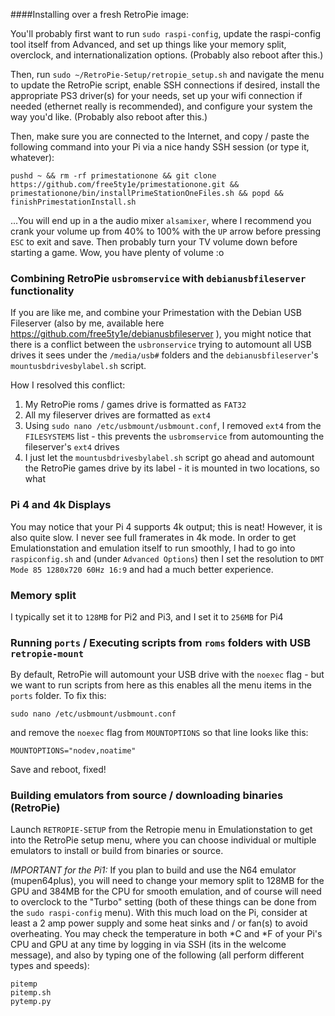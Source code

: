 ####Installing over a fresh RetroPie image:

You'll probably first want to run `sudo raspi-config`, update the raspi-config tool itself from Advanced, and set up things like your memory split, overclock, and internationalization options.  (Probably also reboot after this.)

Then, run `sudo ~/RetroPie-Setup/retropie_setup.sh` and navigate the menu to update the RetroPie script, enable SSH connections if desired, install the appropriate PS3 driver(s) for your needs, set up your wifi connection if needed (ethernet really is recommended), and configure your system the way you'd like.  (Probably also reboot after this.)

Then, make sure you are connected to the Internet, and copy / paste the following command into your Pi via a nice handy SSH session (or type it, whatever):
```
pushd ~ && rm -rf primestationone && git clone https://github.com/free5ty1e/primestationone.git && primestationone/bin/installPrimeStationOneFiles.sh && popd && finishPrimestationInstall.sh
```

...You will end up in a the audio mixer `alsamixer`, where I recommend you crank your volume up from 40% to 100% with the `UP` arrow before pressing `ESC` to exit and save.  Then probably turn your TV volume down before starting a game.  Wow, you have plenty of volume :o


### Combining RetroPie `usbromservice` with `debianusbfileserver` functionality
If you are like me, and combine your Primestation with the Debian USB Fileserver (also by me, available here https://github.com/free5ty1e/debianusbfileserver ), you might notice that there is a conflict between the `usbronservice` trying to automount all USB drives it sees under the `/media/usb#` folders and the `debianusbfileserver`'s `mountusbdrivesbylabel.sh` script.   


How I resolved this conflict: 
1) My RetroPie roms / games drive is formatted as `FAT32`
2) All my fileserver drives are formatted as `ext4`
3) Using `sudo nano /etc/usbmount/usbmount.conf`, I removed `ext4` from the `FILESYSTEMS` list - this prevents the `usbromservice` from automounting the fileserver's `ext4` drives
4) I just let the `mountusbdrivesbylabel.sh` script go ahead and automount the RetroPie games drive by its label - it is mounted in two locations, so what


### Pi 4 and 4k Displays
You may notice that your Pi 4 supports 4k output; this is neat!  However, it is also quite slow.  I never see full framerates in 4k mode.  In order to get Emulationstation and emulation itself to run smoothly, I had to go into `raspiconfig.sh` and (under `Advanced Options`) then I set the resolution to `DMT Mode 85 1280x720 60Hz 16:9` and had a much better experience.


### Memory split
I typically set it to `128MB` for Pi2 and Pi3, and I set it to `256MB` for Pi4

### Running `ports` / Executing scripts from `roms` folders with USB `retropie-mount`
By default, RetroPie will automount your USB drive with the `noexec` flag - but we want to run scripts from here as this enables all the menu items in the `ports` folder.  To fix this:
```
sudo nano /etc/usbmount/usbmount.conf
```

and remove the `noexec` flag from `MOUNTOPTIONS` so that line looks like this:
```
MOUNTOPTIONS="nodev,noatime"
```

Save and reboot, fixed!


### Building emulators from source / downloading binaries (RetroPie)
Launch `RETROPIE-SETUP` from the Retropie menu in Emulationstation to get into the RetroPie setup menu, where you can choose individual or multiple emulators to install or build from binaries or source.

*IMPORTANT for the Pi1:* If you plan to build and use the N64 emulator (mupen64plus), you will need to change your memory split to 128MB for the GPU and 384MB for the CPU for smooth emulation, and of course will need to overclock to the "Turbo" setting (both of these things can be done from the `sudo raspi-config` menu).  With this much load on the Pi, consider at least a 2 amp power supply and some heat sinks and / or fan(s) to avoid overheating.  You may check the temperature in both *C and *F of your Pi's CPU and GPU at any time by logging in via SSH (its in the welcome message), and also by typing one of the following (all perform different types and speeds): 
```
pitemp
pitemp.sh
pytemp.py
```
